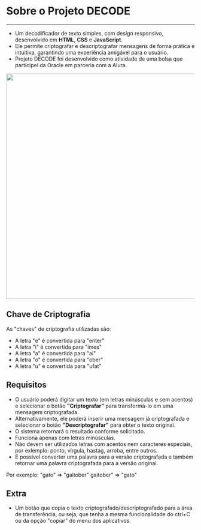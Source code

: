 # Sobre o Projeto DECODE
---
- Um decodificador de texto simples, com design responsivo, desenvolvido em **HTML**, **CSS** e **JavaScript**.
- Ele permite criptografar e descriptografar mensagens de forma prática e intuitiva, garantindo uma experiência amigável para o usuário.
- Projeto DECODE foi desenvolvido como atividade de uma bolsa que participei da Oracle em parceria com a Alura.
  
<p align="center" >
     <img width="600" heigth="600" src="https://user-images.githubusercontent.com/53119511/182502484-45f07927-fa85-4b5a-b42a-6e9164b75d25.JPG">
</p>

Chave de Criptografia
---

As "chaves" de criptografia utilizadas são:<br>
- A letra "e" é convertida para "enter"<br>
- A letra "i" é convertida para "imes"<br>
- A letra "a" é convertida para "ai"<br>
- A letra "o" é convertida para "ober"<br>
- A letra "u" é convertida para "ufat"<br>

Requisitos
---
- O usuário poderá digitar um texto (em letras minúsculas e sem acentos) e selecionar o botão **"Criptografar"** para transformá-lo em uma mensagem criptografada.
- Alternativamente, ele poderá inserir uma mensagem já criptografada e selecionar o botão **"Descriptografar"** para obter o texto original.
- O sistema retornará o resultado conforme solicitado.
- Funciona apenas com letras minúsculas.
- Não devem ser utilizados letras com acentos nem caracteres especiais, por exlemplo: ponto, vírgula, hastag, arroba, entre outros.
- É possível converter uma palavra para a versão criptografada e também retornar uma palavra criptografada para a versão original.

Por exemplo:
"gato" => "gaitober"
gaitober" => "gato"

Extra
---
- Um botão que copia o texto criptografado/descriptografado para a área de transferência, ou seja, que tenha a mesma funcionalidade do ctrl+C ou da opção "copiar" do menu dos aplicativos.



